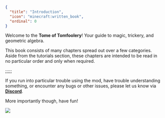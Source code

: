 ```json
{
  "title": "Introduction",
  "icon": "minecraft:written_book",
  "ordinal": 0
}
```

Welcome to the **Tome of Tomfoolery**! Your guide to magic, trickery, and geometric algebra.


This book consists of many chapters spread out over a few categories. 
Aside from the tutorials section, these chapters are intended to be read in no particular order and only when required.

;;;;;

If you run into particular trouble using the mod, have trouble understanding something, 
or encounter any bugs or other issues, please let us know via **[Discord](https://discord.gg/WcYsDDQtyR)**.


More importantly though, have fun!

![](trickster:textures/gui/img/catstare.png)
